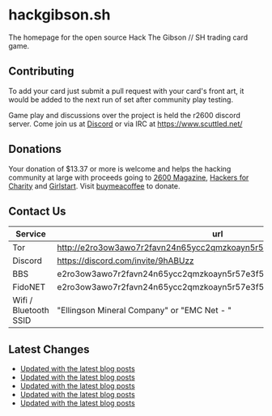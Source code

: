 # hackgibson.sh
The homepage for the open source Hack The Gibson // SH trading card game.


## Contributing

To add your card just submit a pull request with your card's front art, it would be added to the next run of set after community play testing.

Game play and discussions over the project is held the r2600 discord server. Come join us at [Discord](https://discord.com/invite/9hABUzz) or via IRC at https://www.scuttled.net/


## Donations

Your donation of $13.37 or more is welcome and helps the hacking community at large with proceeds going to [2600 Magazine](https://2600.com/), [Hackers for Charity](https://hackersforcharity.org) and [Girlstart](https://girlstart.org).  Visit [buymeacoffee](https://www.buymeacoffee.com/hackgibson.sh) to donate.


## Contact Us

Service | url
-|-
Tor | http://e2ro3ow3awo7r2favn24n65ycc2qmzkoayn5r57e3f56nvjwdcgg32ad.onion
Discord | https://discord.com/invite/9hABUzz
BBS | e2ro3ow3awo7r2favn24n65ycc2qmzkoayn5r57e3f56nvjwdcgg32ad.onion:23
FidoNET | e2ro3ow3awo7r2favn24n65ycc2qmzkoayn5r57e3f56nvjwdcgg32ad.onion:24554
Wifi / Bluetooth SSID | "Ellingson Mineral Company" or "EMC Net - <fidonet address>"

## Latest Changes
<!-- BLOG-POST-LIST:START -->
- [Updated with the latest blog posts](https://github.com/DFW2600/hackgibson.sh/commit/2e61472cb4ff435637d5c23c8a4f5e2764faf540)
- [Updated with the latest blog posts](https://github.com/DFW2600/hackgibson.sh/commit/698a8ba29164adf8db633bf1bfb7f50f2532a450)
- [Updated with the latest blog posts](https://github.com/DFW2600/hackgibson.sh/commit/8fe5cc2bb111ddd788a9bb868669634ace8e3805)
- [Updated with the latest blog posts](https://github.com/DFW2600/hackgibson.sh/commit/33e3ad43d08d604521c9e4381f509a00a0653393)
- [Updated with the latest blog posts](https://github.com/DFW2600/hackgibson.sh/commit/62f7d3bfe51ce8bbdfe8c204effb59b4271654c3)
<!-- BLOG-POST-LIST:END -->
